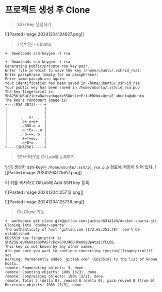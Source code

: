 
# 프로젝트 생성 후 Clone

> SSH Key 생성하기

![[Pasted image 20241204124927.png]]


> 가상머신 - ubuntu

```ssh
➜  Downloads ssh-keygen -t rsa
```
```ssh
➜  Downloads ssh-keygen -t rsa                                                                        
Generating public/private rsa key pair.
Enter file in which to save the key (/home/ubuntu/.ssh/id_rsa): 
Enter passphrase (empty for no passphrase): 
Enter same passphrase again: 
Your identification has been saved in /home/ubuntu/.ssh/id_rsa
Your public key has been saved in /home/ubuntu/.ssh/id_rsa.pub
The key fingerprint is:
SHA256:N5uCz1c+wDw+svnkqgXx55QWs1e+FriaPDhWxaQmtvE ubuntu@ubuntu
The key's randomart image is:
+---[RSA 3072]----+
|                 |
|            .    |
|      .   o+  .  |
|       o+ o=o+   |
|      ..SOO.o o  |
|       o.*E=.. o |
|      . o+==. o  |
|       +=*=oo.   |
|      .o*B*o .   |
+----[SHA256]-----+
```
> SSH-KEY를 GitLab에 등록하기

방금 생성한 ssh-key는 `/home/ubuntu/.ssh/id_rsa.pub` 경로에 저장이 되어 있다.
![[Pasted image 20241204125617.png]]

이 키를 복사하고 GitLab에 Add SSH key 등록

![[Pasted image 20241204125712.png]]

![[Pasted image 20241204125736.png]]



> Git Clone 가능
```ssh
➜  workspace git clone git@gitlab.com:jackson8314149/docker-sparta.git
Cloning into 'docker-sparta'...
The authenticity of host 'gitlab.com (172.65.251.78)' can't be established.
ED25519 key fingerprint is SHA256:eUXGGm1YGsMAS7vkcx6JOJdOGHPem5gQp4taiCfCLB8.
This key is not known by any other names.
Are you sure you want to continue connecting (yes/no/[fingerprint])? yes
Warning: Permanently added 'gitlab.com' (ED25519) to the list of known hosts.
remote: Enumerating objects: 3, done.
remote: Counting objects: 100% (3/3), done.
remote: Compressing objects: 100% (2/2), done.
remote: Total 3 (delta 0), reused 0 (delta 0), pack-reused 0 (from 0)
Receiving objects: 100% (3/3), done.
```

